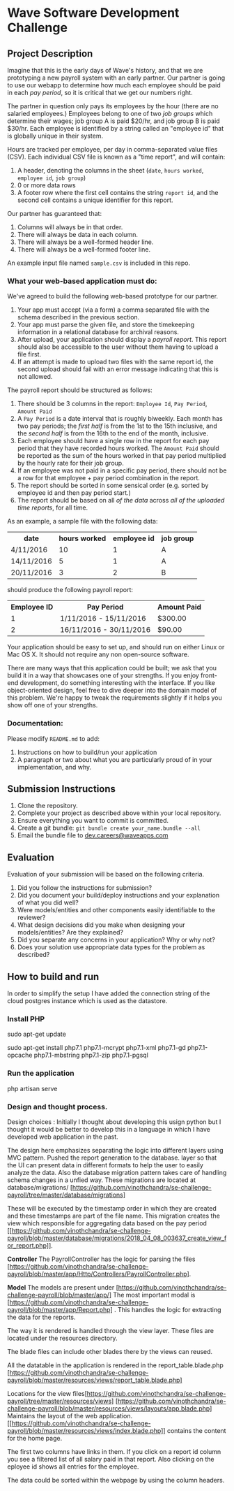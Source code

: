 # Wave Software Development Challenge


## Project Description

Imagine that this is the early days of Wave's history, and that we are prototyping
a new payroll system with an early partner. 
Our partner is going to use our webapp to determine how much each employee should be paid in each _pay period_,
 so it is critical that we get our numbers right.

The partner in question only pays its employees by the hour (there are no
salaried employees.) Employees belong to one of two _job groups_ which
determine their wages; job group A is paid $20/hr, and job group B is paid
$30/hr. Each employee is identified by a string called an "employee id" that is
globally unique in their system.

Hours are tracked per employee, per day in comma-separated value files (CSV).
Each individual CSV file is known as a "time report", and will contain:

1. A header, denoting the columns in the sheet (`date`, `hours worked`,
   `employee id`, `job group`)
1. 0 or more data rows
1. A footer row where the first cell contains the string `report id`, and the
   second cell contains a unique identifier for this report.

Our partner has guaranteed that:

1. Columns will always be in that order.
1. There will always be data in each column.
1. There will always be a well-formed header line.
1. There will always be a well-formed footer line.

An example input file named `sample.csv` is included in this repo.

### What your web-based application must do:

We've agreed to build the following web-based prototype for our partner.

1. Your app must accept (via a form) a comma separated file with the schema
   described in the previous section.
1. Your app must parse the given file, and store the timekeeping information in
   a relational database for archival reasons.
1. After upload, your application should display a _payroll report_. This
   report should also be accessible to the user without them having to upload a
   file first.
1. If an attempt is made to upload two files with the same report id, the
   second upload should fail with an error message indicating that this is not
   allowed.

The payroll report should be structured as follows:

1. There should be 3 columns in the report: `Employee Id`, `Pay Period`,
   `Amount Paid`
1. A `Pay Period` is a date interval that is roughly biweekly. Each month has
   two pay periods; the _first half_ is from the 1st to the 15th inclusive, and
   the _second half_ is from the 16th to the end of the month, inclusive.
1. Each employee should have a single row in the report for each pay period
   that they have recorded hours worked. The `Amount Paid` should be reported
   as the sum of the hours worked in that pay period multiplied by the hourly
   rate for their job group.
1. If an employee was not paid in a specific pay period, there should not be a
   row for that employee + pay period combination in the report.
1. The report should be sorted in some sensical order (e.g. sorted by employee
   id and then pay period start.)
1. The report should be based on all _of the data_ across _all of the uploaded
   time reports_, for all time.

As an example, a sample file with the following data:

<table>
<tr>
  <th>
    date
  </th>
  <th>
    hours worked
  </th>
  <th>
    employee id
  </th>
  <th>
    job group
  </th>
</tr>
<tr>
  <td>
    4/11/2016
  </td>
  <td>
    10
  </td>
  <td>
    1
  </td>
  <td>
    A
  </td>
</tr>
<tr>
  <td>
    14/11/2016
  </td>
  <td>
    5
  </td>
  <td>
    1
  </td>
  <td>
    A
  </td>
</tr>
<tr>
  <td>
    20/11/2016
  </td>
  <td>
    3
  </td>
  <td>
    2
  </td>
  <td>
    B
  </td>
</tr>
</table>

should produce the following payroll report:

<table>
<tr>
  <th>
    Employee ID
  </th>
  <th>
    Pay Period
  </th>
  <th>
    Amount Paid
  </th>
</tr>
<tr>
  <td>
    1
  </td>
  <td>
    1/11/2016 - 15/11/2016
  </td>
  <td>
    $300.00
  </td>
</tr>
  <td>
    2
  </td>
  <td>
    16/11/2016 - 30/11/2016
  </td>
  <td>
    $90.00
  </td>
</tr>
</table>

Your application should be easy to set up, and should run on either Linux or
Mac OS X. It should not require any non open-source software.

There are many ways that this application could be built; we ask that you build
it in a way that showcases one of your strengths. If you enjoy front-end
development, do something interesting with the interface. If you like
object-oriented design, feel free to dive deeper into the domain model of this
problem. We're happy to tweak the requirements slightly if it helps you show
off one of your strengths.

### Documentation:

Please modify `README.md` to add:

1. Instructions on how to build/run your application
1. A paragraph or two about what you are particularly proud of in your
   implementation, and why.

## Submission Instructions

1. Clone the repository.
1. Complete your project as described above within your local repository.
1. Ensure everything you want to commit is committed.
1. Create a git bundle: `git bundle create your_name.bundle --all`
1. Email the bundle file to [dev.careers@waveapps.com](dev.careers@waveapps.com)

## Evaluation

Evaluation of your submission will be based on the following criteria.

1. Did you follow the instructions for submission?
1. Did you document your build/deploy instructions and your explanation of what
   you did well?
1. Were models/entities and other components easily identifiable to the
   reviewer?
1. What design decisions did you make when designing your models/entities? Are
   they explained?
1. Did you separate any concerns in your application? Why or why not?
1. Does your solution use appropriate data types for the problem as described?

## How to build and run

In order to simplify the setup I have added the connection string of the cloud postgres instance which is used as the datastore.

### Install PHP
sudo apt-get update

sudo apt-get install php7.1 php7.1-mcrypt php7.1-xml php7.1-gd php7.1-opcache php7.1-mbstring php7.1-zip php7.1-pgsql

### Run the application 
php artisan serve



### Design and thought process.
Design choices : Initially I thought about developing this usign python but I thought it would be better to develop this in a language in which I have developed web application in the past.

The design here emphasizes separating the logic into different layers using MVC pattern. Pushed the report generation to the  database. layer so that the UI can present data in different formats to help the user to easily analyze the data.
Also the database migration pattern takes care of handling schema changes in a unfied way. 
These migrations are located at database/migrations/ [https://github.com/vinothchandra/se-challenge-payroll/tree/master/database/migrations]

These will be executed by the timestamp order in which they are created and these timestamps are part of the file name.
This migration creates the view which responsible for aggregating data based on the pay period
[[https://github.com/vinothchandra/se-challenge-payroll/blob/master/database/migrations/2018_04_08_003637_create_view_for_report.php]].

**Controller**
The PayrollController has the logic for parsing the files [https://github.com/vinothchandra/se-challenge-payroll/blob/master/app/Http/Controllers/PayrollController.php].

**Model**
The models are present under [https://github.com/vinothchandra/se-challenge-payroll/blob/master/app/]
The most important modal is [https://github.com/vinothchandra/se-challenge-payroll/blob/master/app/Report.php] .
This handles the logic for extracting the data for the reports.

The way it is rendered is handled through the view layer. These files are located under the resources directory.

The blade files can include other blades there by the views can reused.

All the datatable in the application is rendered in the report_table.blade.php [https://github.com/vinothchandra/se-challenge-payroll/blob/master/resources/views/report_table.blade.php]

Locations for the view files[https://github.com/vinothchandra/se-challenge-payroll/tree/master/resources/views]
[https://github.com/vinothchandra/se-challenge-payroll/blob/master/resources/views/layouts/app.blade.php] Maintains the layout of the web application.
[[https://github.com/vinothchandra/se-challenge-payroll/blob/master/resources/views/index.blade.php]]  contains the content for the home page. 

The first two columns have links in them. If you click on a report id column you see a filtered list of all salary paid in that report. Also clicking on the eployee id shows all entries for the employee.

The data could be sorted within the webpage by using the column headers.

